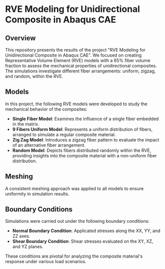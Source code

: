 # RVE Modeling for Unidirectional Composite in Abaqus CAE

## Overview

This repository presents the results of the project "RVE Modeling for Unidirectional Composite in Abaqus CAE". We focused on creating Representative Volume Element (RVE) models with a 65% fiber volume fraction to assess the mechanical properties of unidirectional composites. The simulations investigate different fiber arrangements: uniform, zigzag, and random, within the RVE.

## Models

In this project, the following RVE models were developed to study the mechanical behavior of the composites:

- **Single Fiber Model**: Examines the influence of a single fiber embedded in the matrix.
- **9 Fibers Uniform Model**: Represents a uniform distribution of fibers, arranged to simulate a regular composite material.
- **Zig Zag Model**: Introduces a zigzag fiber pattern to evaluate the impact of an alternative fiber arrangement.
- **Random Model**: Depicts fibers distributed randomly within the RVE, providing insights into the composite material with a non-uniform fiber distribution.

## Meshing

A consistent meshing approach was applied to all models to ensure uniformity in simulation results.

## Boundary Conditions

Simulations were carried out under the following boundary conditions:
- **Normal Boundary Condition**: Applicated stresses along the XX, YY, and ZZ axes.
- **Shear Boundary Condition**: Shear stresses evaluated on the XY, XZ, and YZ planes.

These conditions are pivotal for analyzing the composite material's response under various load scenarios.

